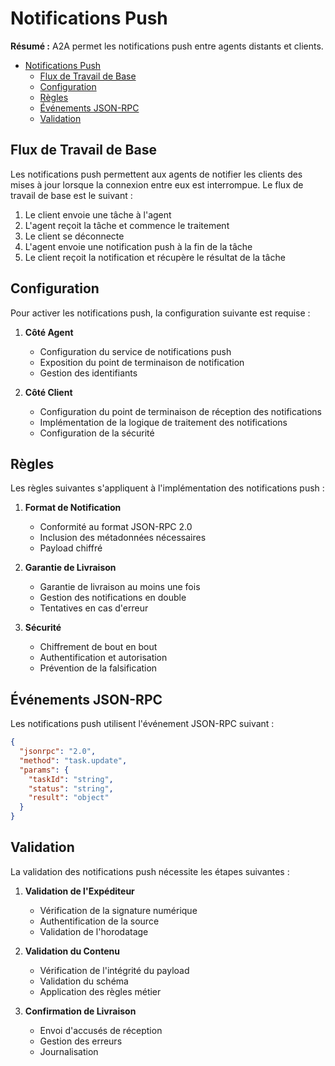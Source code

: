 # Notifications Push

**Résumé :** A2A permet les notifications push entre agents distants et clients.

<!-- TOC -->

- [Notifications Push](#notifications-push)
  - [Flux de Travail de Base](#flux-de-travail-de-base)
  - [Configuration](#configuration)
  - [Règles](#règles)
  - [Événements JSON-RPC](#événements-json-rpc)
  - [Validation](#validation)

<!-- /TOC -->

## Flux de Travail de Base

Les notifications push permettent aux agents de notifier les clients des mises à jour lorsque la connexion entre eux est
interrompue. Le flux de travail de base est le suivant :

1. Le client envoie une tâche à l'agent
2. L'agent reçoit la tâche et commence le traitement
3. Le client se déconnecte
4. L'agent envoie une notification push à la fin de la tâche
5. Le client reçoit la notification et récupère le résultat de la tâche

## Configuration

Pour activer les notifications push, la configuration suivante est requise :

1. **Côté Agent**

   - Configuration du service de notifications push
   - Exposition du point de terminaison de notification
   - Gestion des identifiants

2. **Côté Client**
   - Configuration du point de terminaison de réception des notifications
   - Implémentation de la logique de traitement des notifications
   - Configuration de la sécurité

## Règles

Les règles suivantes s'appliquent à l'implémentation des notifications push :

1. **Format de Notification**

   - Conformité au format JSON-RPC 2.0
   - Inclusion des métadonnées nécessaires
   - Payload chiffré

2. **Garantie de Livraison**

   - Garantie de livraison au moins une fois
   - Gestion des notifications en double
   - Tentatives en cas d'erreur

3. **Sécurité**
   - Chiffrement de bout en bout
   - Authentification et autorisation
   - Prévention de la falsification

## Événements JSON-RPC

Les notifications push utilisent l'événement JSON-RPC suivant :

```json
{
  "jsonrpc": "2.0",
  "method": "task.update",
  "params": {
    "taskId": "string",
    "status": "string",
    "result": "object"
  }
}
```

## Validation

La validation des notifications push nécessite les étapes suivantes :

1. **Validation de l'Expéditeur**

   - Vérification de la signature numérique
   - Authentification de la source
   - Validation de l'horodatage

2. **Validation du Contenu**

   - Vérification de l'intégrité du payload
   - Validation du schéma
   - Application des règles métier

3. **Confirmation de Livraison**
   - Envoi d'accusés de réception
   - Gestion des erreurs
   - Journalisation
